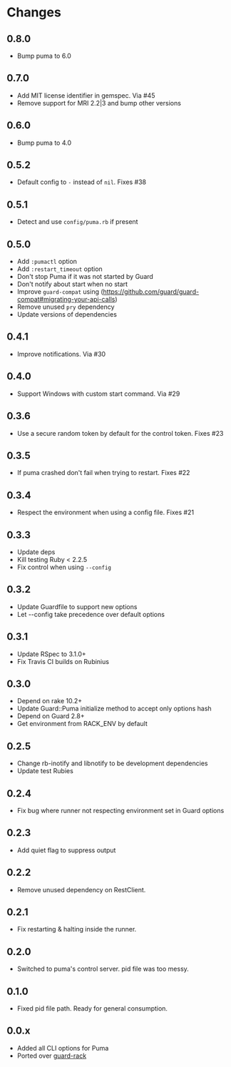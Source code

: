 # Changes

## 0.8.0

* Bump puma to 6.0

## 0.7.0

* Add MIT license identifier in gemspec. Via #45
* Remove support for MRI 2.2|3 and bump other versions

## 0.6.0

* Bump puma to 4.0

## 0.5.2

* Default config to `-` instead of `nil`. Fixes #38

## 0.5.1

* Detect and use `config/puma.rb` if present

## 0.5.0

* Add `:pumactl` option
* Add `:restart_timeout` option
* Don't stop Puma if it was not started by Guard
* Don't notify about start when no start
* Improve `guard-compat` using (https://github.com/guard/guard-compat#migrating-your-api-calls)
* Remove unused `pry` dependency
* Update versions of dependencies

## 0.4.1

* Improve notifications. Via #30

## 0.4.0

* Support Windows with custom start command. Via #29

## 0.3.6

* Use a secure random token by default for the control token. Fixes #23

## 0.3.5

* If puma crashed don't fail when trying to restart. Fixes #22

## 0.3.4

* Respect the environment when using a config file. Fixes #21

## 0.3.3

* Update deps
* Kill testing Ruby < 2.2.5
* Fix control when using `--config`

## 0.3.2

* Update Guardfile to support new options
* Let --config take precedence over default options

## 0.3.1

* Update RSpec to 3.1.0+
* Fix Travis CI builds on Rubinius

## 0.3.0

* Depend on rake 10.2+
* Update Guard::Puma initialize method to accept only options hash
* Depend on Guard 2.8+
* Get environment from  RACK_ENV by default

## 0.2.5

* Change rb-inotify and libnotify to be development dependencies
* Update test Rubies

## 0.2.4

* Fix bug where runner not respecting environment set in Guard options

## 0.2.3

* Add quiet flag to suppress output

## 0.2.2

* Remove unused dependency on RestClient.

## 0.2.1

* Fix restarting & halting inside the runner.

## 0.2.0

* Switched to puma's control server. pid file was too messy.

## 0.1.0

* Fixed pid file path. Ready for general consumption.

## 0.0.x

* Added all CLI options for Puma
* Ported over [guard-rack](https://github.com/dblock/guard-rack)
